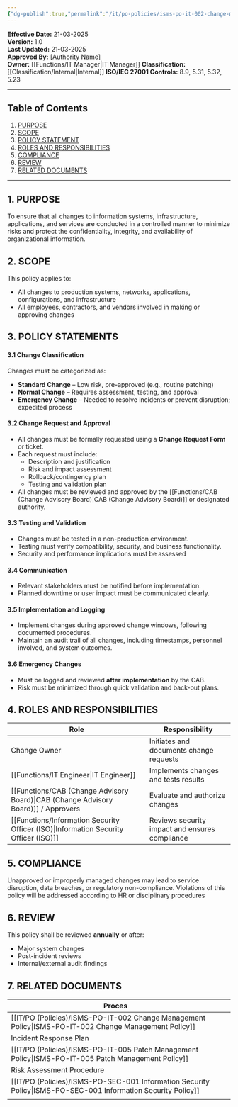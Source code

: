 ```yaml
---
{"dg-publish":true,"permalink":"/it/po-policies/isms-po-it-002-change-management-policy/","tags":["policy","Change"]}
---
```


 
**Effective Date:** 21-03-2025  
**Version:** 1.0  
**Last Updated:** 21-03-2025  
**Approved By:** [Authority Name]  
**Owner:** [[Functions/IT Manager\|IT Manager]]
**Classification:** [[Classification/Internal\|Internal]]
**ISO/IEC 27001 Controls:** 8.9, 5.31, 5.32, 5.23

---
## **Table of Contents**  
1. [PURPOSE](#purpose)  
2. [SCOPE](#scope)  
3. [POLICY STATEMENT](#policy-statement)  
4. [ROLES AND RESPONSIBILITIES](#roles-and-responsibilities)  
5. [COMPLIANCE](#compliance)  
6. [REVIEW](#review)  
7. [RELATED DOCUMENTS](#related-documents)  

---
## **1. PURPOSE**  
To ensure that all changes to information systems, infrastructure, applications, and services are conducted in a controlled manner to minimize risks and protect the confidentiality, integrity, and availability of organizational information.
## **2. SCOPE**
This policy applies to:
- All changes to production systems, networks, applications, configurations, and infrastructure
- All employees, contractors, and vendors involved in making or approving changes  
 
## **3. POLICY STATEMENTS** 
 
 #### 3.1 Change Classification
Changes must be categorized as:
- **Standard Change** – Low risk, pre-approved (e.g., routine patching)
- **Normal Change** – Requires assessment, testing, and approval
- **Emergency Change** – Needed to resolve incidents or prevent disruption; expedited process
#### 3.2 Change Request and Approval
- All changes must be formally requested using a **Change Request Form** or ticket.
- Each request must include:
    - Description and justification
    - Risk and impact assessment
    - Rollback/contingency plan
    - Testing and validation plan  
- All changes must be reviewed and approved by the [[Functions/CAB (Change Advisory Board)\|CAB (Change Advisory Board)]] or designated authority.
#### 3.3 Testing and Validation
- Changes must be tested in a non-production environment.
- Testing must verify compatibility, security, and business functionality.
- Security and performance implications must be assessed
#### 3.4 Communication
- Relevant stakeholders must be notified before implementation.
- Planned downtime or user impact must be communicated clearly.
#### 3.5 Implementation and Logging
- Implement changes during approved change windows, following documented procedures.
- Maintain an audit trail of all changes, including timestamps, personnel involved, and system outcomes.
#### 3.6 Emergency Changes
- Must be logged and reviewed **after implementation** by the CAB.
- Risk must be minimized through quick validation and back-out plans.
## **4. ROLES AND RESPONSIBILITIES**

| Role                                        | Responsibility                                 |
| ------------------------------------------- | ---------------------------------------------- |
| Change Owner                                | Initiates and documents change requests        |
| [[Functions/IT Engineer\|IT Engineer]]<br>                         | Implements changes and tests results           |
| [[Functions/CAB (Change Advisory Board)\|CAB (Change Advisory Board)]] / Approvers | Evaluate and authorize changes                 |
| [[Functions/Information Security Officer (ISO)\|Information Security Officer (ISO)]]      | Reviews security impact and ensures compliance |
## **5.  COMPLIANCE**
Unapproved or improperly managed changes may lead to service disruption, data breaches, or regulatory non-compliance. Violations of this policy will be addressed according to HR or disciplinary procedures

## **6. REVIEW**
This policy shall be reviewed **annually** or after:

- Major system changes
- Post-incident reviews
- Internal/external audit findings
## **7. RELATED DOCUMENTS**  

| Proces                                          |     |
| ----------------------------------------------- | --- |
| [[IT/PO (Policies)/ISMS-PO-IT-002 Change Management Policy\|ISMS-PO-IT-002 Change Management Policy]]     |     |
| Incident Response Plan                          |     |
| [[IT/PO (Policies)/ISMS-PO-IT-005 Patch Management Policy\|ISMS-PO-IT-005 Patch Management Policy]]       |     |
| Risk Assessment Procedure                       |     |
| [[IT/PO (Policies)/ISMS-PO-SEC-001 Information Security Policy\|ISMS-PO-SEC-001 Information Security Policy]] |     |
|                                                 |     |











